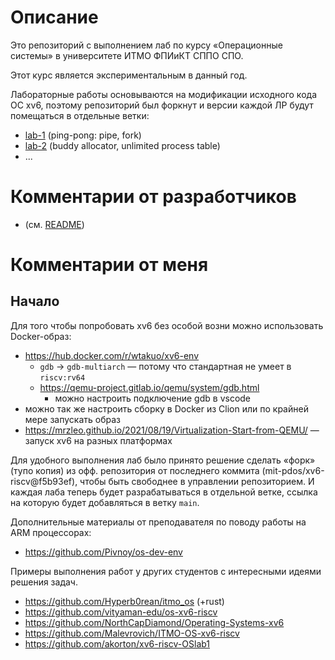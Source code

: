# Описание

Это репозиторий с выполнением лаб по курсу «Операционные системы» в
университете ИТМО ФПИиКТ СППО СПО.

Этот курс является экспериментальным в данный год.

Лабораторные работы основываются на модификации исходного кода ОС xv6, поэтому
репозиторий был форкнут и версии каждой ЛР будут помещаться в отдельные ветки:

- [lab-1](https://github.com/e1turin/itmo-os-xv6-riscv/tree/lab-1) (ping-pong: pipe, fork)
- [lab-2](https://github.com/e1turin/itmo-os-xv6-riscv/tree/lab-2) (buddy allocator, unlimited process table)
- ...


# Комментарии от разработчиков

- (см. [README](/README))

# Комментарии от меня

## Начало

Для того чтобы попробовать xv6 без особой возни можно использовать Docker-образ:

- https://hub.docker.com/r/wtakuo/xv6-env
    - `gdb` → `gdb-multiarch` — потому что стандартная не умеет в `riscv:rv64`
    - https://qemu-project.gitlab.io/qemu/system/gdb.html
        - можно настроить подключение gdb в vscode
- можно так же настроить сборку в Docker из Clion или по крайней мере запускать образ
- https://mrzleo.github.io/2021/08/19/Virtualization-Start-from-QEMU/ — запуск xv6 на 
разных платформах

Для удобного выполнения лаб было принято решение сделать «форк» (тупо копия) из
офф. репозитория от последнего коммита (mit-pdos/xv6-riscv@f5b93ef), чтобы быть
свободнее в управлении репозиторием. И каждая лаба теперь будет разрабатываться
в отдельной ветке, ссылка на которую будет добавляться в ветку `main`.

Дополнительные материалы от преподавателя по поводу работы на ARM процессорах:

- https://github.com/Pivnoy/os-dev-env

Примеры выполнения работ у других студентов с интересными идеями решения задач.

- https://github.com/Hyperb0rean/itmo_os (+rust)
- https://github.com/vityaman-edu/os-xv6-riscv
- https://github.com/NorthCapDiamond/Operating-Systems-xv6
- https://github.com/Malevrovich/ITMO-OS-xv6-riscv
- https://github.com/akorton/xv6-riscv-OSlab1

